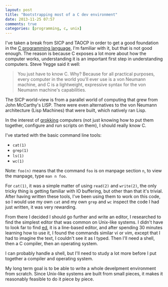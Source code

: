 ```yaml
---
layout: post
title: "Bootstrapping most of a C dev environment"
date: 2013-11-25 07:57
comments: true
categories: [programming, c, unix]
---
```


I've taken a break from SICP and TAOCP in order to get a good foundation in the [C programming language](http://c2.com/cgi/wiki?CeeLanguage), I'm familiar with it, but that is not good enough. The reason is because C exposes a lot more about how the computer works, understanding it is an important first step in understanding computers. Steve Yegge said it well:

> You just have to know C. Why? Because for all practical purposes, every computer in the world you'll ever use is a von Neumann machine, and C is a lightweight, expressive syntax for the von Neumann machine's capabilities.

The SICP world-view is from a parallel world of computing that grew from John McCarthy's LISP. There were even alternatives to the von Neumann architecture (Lisp Machines) that were built, which natively ran Lisp.

In the interest of [grokking](http://c2.com/cgi/wiki?ToGrok) computers (not just knowing how to put them together, configure and run scripts on them), I should really know C.

I've started with the basic command line tools:

 - `cat(1)`
 - `grep(1)`
 - `ls(1)`
 - `wc(1)`

Note: `foo(n)` means that the command `foo` is on manpage section `n`, to view the manpage, type `man n foo`.

For `cat(1)`, it was a simple matter of using `read(2)` and `write(2)`, the only tricky thing is getting familiar with IO buffering, but other than that it's trivial. After having written these tools, I've been using them to work on this code, so I would use my own `cat` and my own `grep` and `wc` inspect the code I had just written, it was very rewarding.

From there I decided I should go further and write an editor, I researched to find the simplest editor that was common on Unix-like systems. I didn't have to look far to find [ed](http://c2.com/cgi/wiki?EdIsTheStandardTextEditor), it is a line-based editor, and after spending 30 minutes learning how to use it, I found the commands similar vi or vim, except that I had to imagine the text, I couldn't see it as I typed. Then I'll need a shell, then a C compiler, then an operating system.

I can probably handle a shell, but I'll need to study a lot more before I put together a compiler and operating system.

My long term goal is to be able to write a whole develpment environment from scratch. Since Unix-like systems are built from small pieces, it makes it reasonably feasible to do it piece by piece.

